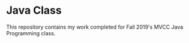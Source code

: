 # Java Class
This repository contains my work completed for Fall 2019's MVCC Java Programming class.
